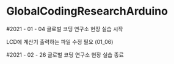 # GlobalCodingResearchArduino

#2021 - 01 - 04 글로벌 코딩 연구소 현장 실습 시작

LCD에 계산기 출력하는 파일 수정 필요 (01_06)

#2021 - 02 - 26 글로벌 코딩 연구소 현장 실습 종료
